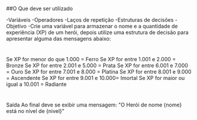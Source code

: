 ##O Que deve ser utilizado

-Variáveis
-Operadores
-Laços de repetição
-Estruturas de decisões
-Objetivo
-Crie uma variável para armazenar o nome e a quantidade de experiência (XP) de um herói, depois utilize uma estrutura de decisão para apresentar alguma das mensagens abaixo:
#
Se XP for menor do que 1.000 = Ferro Se XP for entre 1.001 e 2.000 = Bronze Se XP for entre 2.001 e 5.000 = Prata Se XP for entre 6.001 e 7.000 = Ouro Se XP for entre 7.001 e 8.000 = Platina Se XP for entre 8.001 e 9.000 = Ascendente Se XP for entre 9.001 e 10.000= Imortal Se XP for maior ou igual a 10.001 = Radiante
#
Saída
Ao final deve se exibir uma mensagem: "O Herói de nome {nome} está no nível de {nivel}"
